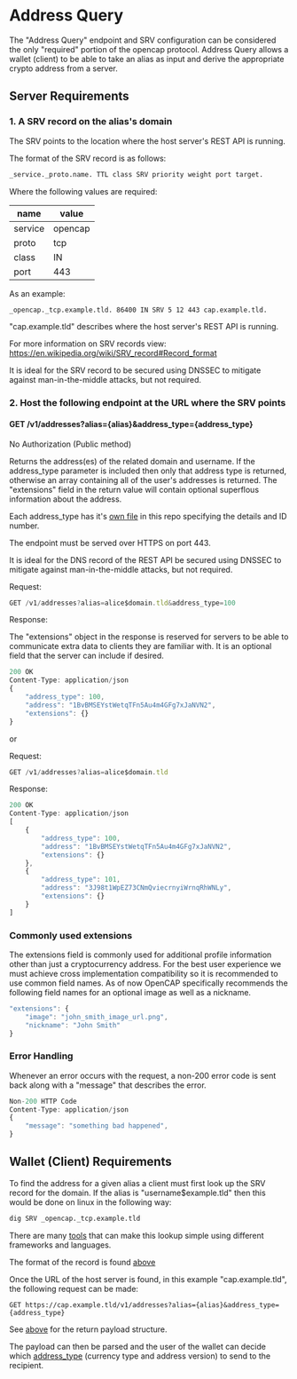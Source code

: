# Address Query

The "Address Query" endpoint and SRV configuration can be considered the only "required" portion of the opencap protocol. Address Query allows a wallet (client) to be able to take an alias as input and derive the appropriate crypto address from a server.

## Server Requirements

### 1. A SRV record on the alias's domain

The SRV points to the location where the host server's REST API is running.

The format of the SRV record is as follows:

```bash
_service._proto.name. TTL class SRV priority weight port target.
```

Where the following values are required:

| name    | value   |
| ------- | ------- |
| service | opencap |
| proto   | tcp     |
| class   | IN      |
| port    | 443     |

As an example:

```bash
_opencap._tcp.example.tld. 86400 IN SRV 5 12 443 cap.example.tld.
```

"cap.example.tld" describes where the host server's REST API is running.

For more information on SRV records view: https://en.wikipedia.org/wiki/SRV_record#Record_format

It is ideal for the SRV record to be secured using DNSSEC to mitigate against man-in-the-middle attacks, but not required.

### 2. Host the following endpoint at the URL where the SRV points

#### GET /v1/addresses?alias={alias}&address_type={address_type}

No Authorization (Public method)

Returns the address(es) of the related domain and username. If the address_type parameter is included then only that address type is returned, otherwise an array containing all of the user's addresses is returned. The "extensions" field in the return value will contain optional superflous information about the address.

Each address_type has it's [own file](/AddressTypes/README.md) in this repo specifying the details and ID number.

The endpoint must be served over HTTPS on port 443.

It is ideal for the DNS record of the REST API be secured using DNSSEC to mitigate against man-in-the-middle attacks, but not required.

Request:

```javascript
GET /v1/addresses?alias=alice$domain.tld&address_type=100
```

Response:

The "extensions" object in the response is reserved for servers to be able to communicate extra data to clients they are familiar with. It is an optional field that the server can include if desired.

```javascript
200 OK
Content-Type: application/json
{
    "address_type": 100,
    "address": "1BvBMSEYstWetqTFn5Au4m4GFg7xJaNVN2",
    "extensions": {}
}
```

or

Request:

```javascript
GET /v1/addresses?alias=alice$domain.tld
```

Response:

```javascript
200 OK
Content-Type: application/json
[
    {
        "address_type": 100,
        "address": "1BvBMSEYstWetqTFn5Au4m4GFg7xJaNVN2",
        "extensions": {}
    },
    {
        "address_type": 101,
        "address": "3J98t1WpEZ73CNmQviecrnyiWrnqRhWNLy",
        "extensions": {}
    }
]
```

### Commonly used extensions

The extensions field is commonly used for additional profile information other than just a cryptocurrency address.
For the best user experience we must achieve cross implementation compatibility so it is recommended to use common field names.
As of now OpenCAP specifically recommends the following field names for an optional image as well as a nickname.
```javascript
"extensions": {
    "image": "john_smith_image_url.png",
    "nickname": "John Smith"
}
```

### Error Handling

Whenever an error occurs with the request, a non-200 error code is sent back along with a "message" that describes the error.

```javascript
Non-200 HTTP Code
Content-Type: application/json
{
    "message": "something bad happened",
}
```

## Wallet (Client) Requirements

To find the address for a given alias a client must first look up the SRV record for the domain. If the alias is "username$example.tld" then this would be done on linux in the following way:

```bash
dig SRV _opencap._tcp.example.tld
```

There are many [tools](/Tools.md) that can make this lookup simple using different frameworks and languages.

The format of the record is found [above](#1-a-srv-record-on-the-aliass-domain)

Once the URL of the host server is found, in this example "cap.example.tld", the following request can be made:

```
GET https://cap.example.tld/v1/addresses?alias={alias}&address_type={address_type}
```

See [above](#2-host-the-following-endpoint-at-the-url-where-the-srv-points) for the return payload structure.

The payload can then be parsed and the user of the wallet can decide which [address_type](/AddressTypes/README.md) (currency type and address version) to send to the recipient.
